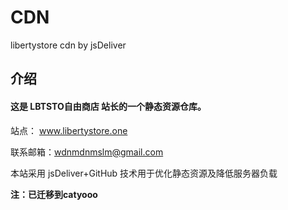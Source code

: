 # CDN
libertystore cdn by jsDeliver

## 介绍 

#### 这是 LBTSTO自由商店 站长的一个静态资源仓库。

站点： www.libertystore.one

联系邮箱：wdnmdnmslm@gmail.com

本站采用 jsDeliver+GitHub 技术用于优化静态资源及降低服务器负载

**注：已迁移到catyooo**

